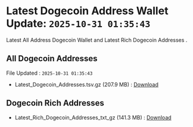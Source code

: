 # Latest Dogecoin Address Wallet Update: `2025-10-31 01:35:43`

Latest All Address Dogecoin Wallet and Latest Rich Dogecoin Addresses .

## All Dogecoin Addresses

File Updated : `2025-10-31 01:35:43`

- Latest_Dogecoin_Addresses.tsv.gz (207.9 MB) : [Download](https://github.com/Pymmdrza/Rich-Address-Wallet/releases/tag/Dogecoin)

## Dogecoin Rich Addresses

- Latest_Rich_Dogecoin_Addresses_txt_gz (141.3 MB) : [Download](https://github.com/Pymmdrza/Rich-Address-Wallet/releases/tag/Dogecoin)
